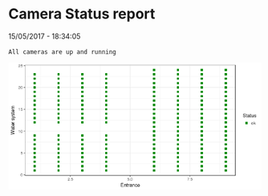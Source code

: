 Camera Status report
================
15/05/2017 - 18:34:05

    All cameras are up and running

![](camreport_files/figure-markdown_github/unnamed-chunk-2-1.png)
